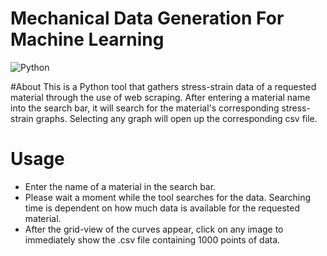 # Mechanical Data Generation For Machine Learning
![Python](https://img.shields.io/badge/Python-3.11-blue)

#About
This is a Python tool that gathers stress-strain data of a requested material through the use of web scraping. After entering a material name into the search bar, it will search for the material's corresponding stress-strain graphs. Selecting any graph will open up the corresponding csv file.

# Usage
- Enter the name of a material in the search bar.
- Please wait a moment while the tool searches for the data. Searching time is dependent on how much data is available for the requested material.
- After the grid-view of the curves appear, click on any image to immediately show the .csv file containing 1000 points of data.
